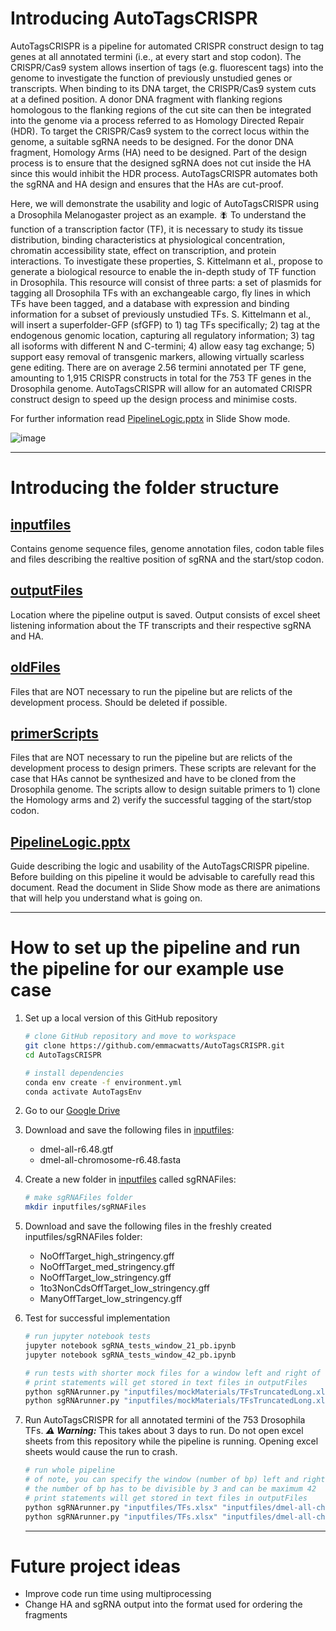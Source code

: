 # Introducing AutoTagsCRISPR

AutoTagsCRISPR is a pipeline for automated CRISPR construct design to tag genes at all annotated termini (i.e., at every start and stop codon). The CRISPR/Cas9 system allows insertion of tags (e.g. fluorescent tags) into the genome to investigate the function of previously unstudied genes or transcripts. When binding to its DNA target, the CRISPR/Cas9 system cuts at a defined position. A donor DNA fragment with flanking regions homologous to the flanking regions of the cut site can then be integrated into the genome via a process referred to as Homology Directed Repair (HDR). To target the CRISPR/Cas9 system to the correct locus within the genome, a suitable sgRNA needs to be designed. For the donor DNA fragment, Homology Arms (HA) need to be designed. Part of the design process is to ensure that the designed sgRNA does not cut inside the HA since this would inhibit the HDR process. AutoTagsCRISPR automates both the sgRNA and HA design and ensures that the HAs are cut-proof.

Here, we will demonstrate the usability and logic of AutoTagsCRISPR using a Drosophila Melanogaster project as an example. :fly:
To understand the function of a transcription factor (TF), it is necessary to study its tissue distribution, binding characteristics at physiological concentration, chromatin accessibility state, effect on transcription, and protein interactions. To investigate these properties, S. Kittelmann et al.,  propose to generate a biological resource to enable the in-depth study of TF function in Drosophila. This resource will consist of three parts: a set of plasmids for tagging all Drosophila TFs with an exchangeable cargo, fly lines in which TFs have been tagged, and a database with expression and binding information for a subset of previously unstudied TFs. S. Kittelmann et al., will insert a superfolder-GFP (sfGFP) to 1) tag TFs specifically; 2) tag at the endogenous genomic location, capturing all regulatory information; 3) tag all isoforms with different N and C-termini; 4) allow easy tag exchange; 5) support easy removal of transgenic markers, allowing virtually scarless gene editing. There are on average 2.56 termini annotated per TF gene, amounting to 1,915 CRISPR constructs in total for the 753 TF genes in the Drosophila genome. AutoTagsCRISPR will allow for an automated CRISPR construct design to speed up the design process and minimise costs.

For further information read [PipelineLogic.pptx](./PipelineLogic.pptx) in Slide Show mode.

![image](https://user-images.githubusercontent.com/120821707/210607784-b8ccab0c-a99f-46fc-afdc-5f6f702fe3a1.png)

---
# Introducing the folder structure
## [inputfiles](./inputfiles)
Contains genome sequence files, genome annotation files, codon table files and files describing the realtive position of sgRNA and the start/stop codon.

## [outputFiles](./outputFiles)
Location where the pipeline output is saved. Output consists of excel sheet listening information about the TF transcripts and their respective sgRNA and HA.

## [oldFiles](./oldFiles)
Files that are NOT necessary to run the pipeline but are relicts of the development process. Should be deleted if possible.

## [primerScripts](./primerScripts)
Files that are NOT necessary to run the pipeline but are relicts of the development process to design primers. These scripts are relevant for the case that HAs cannot be synthesized and have to be cloned from the Drosophila genome. The scripts allow to design suitable primers to 1) clone the Homology arms and 2) verify the successful tagging of the start/stop codon.

## [PipelineLogic.pptx](./PipelineLogic.pptx)
Guide describing the logic and usability of the AutoTagsCRISPR pipeline. Before building on this pipeline it would be advisable to carefully read this document. Read the document in Slide Show mode as there are animations that will help you understand what is going on.

---
# How to set up the pipeline and run the pipeline for our example use case

1. Set up a local version of this GitHub repository

   ```bash
   # clone GitHub repository and move to workspace
   git clone https://github.com/emmacwatts/AutoTagsCRISPR.git
   cd AutoTagsCRISPR

   # install dependencies
   conda env create -f environment.yml
   conda activate AutoTagsEnv
   ```

2. Go to our [Google Drive](https://drive.google.com/drive/u/2/folders/162uoqatwaCwedfsUMTlAHNHkJTP7n6ki)
   
3. Download and save the following files in [inputfiles](inputfiles):
   - dmel-all-r6.48.gtf
   - dmel-all-chromosome-r6.48.fasta

4. Create a new folder in [inputfiles](inputfiles) called sgRNAFiles:

   ```bash
   # make sgRNAFiles folder
   mkdir inputfiles/sgRNAFiles
   ```
    
5. Download and save the following files in the freshly created inputfiles/sgRNAFiles folder:
   - NoOffTarget_high_stringency.gff
   - NoOffTarget_med_stringency.gff
   - NoOffTarget_low_stringency.gff
   - 1to3NonCdsOffTarget_low_stringency.gff
   - ManyOffTarget_low_stringency.gff

6. Test for successful implementation
   
   ```bash
   # run jupyter notebook tests
   jupyter notebook sgRNA_tests_window_21_pb.ipynb
   jupyter notebook sgRNA_tests_window_42_pb.ipynb
   
   # run tests with shorter mock files for a window left and right of the annotated termini of 21 bp and 42 bp
   # print statements will get stored in text files in outputFiles
   python sgRNArunner.py "inputfiles/mockMaterials/TFsTruncatedLong.xlsx" "inputfiles/dmel-all-chromosome-r6.48.fasta" "inputfiles/dmel-all-r6.48.gtf" "inputfiles/sgRNAFiles" 21 >> outputFiles/outMock21.txt
   python sgRNArunner.py "inputfiles/mockMaterials/TFsTruncatedLong.xlsx" "inputfiles/dmel-all-chromosome-r6.48.fasta" "inputfiles/dmel-all-r6.48.gtf" "inputfiles/sgRNAFiles" 42 >> outputFiles/outMock42.txt
   ```

8. Run AutoTagsCRISPR for all annotated termini of the 753 Drosophila TFs.
   **_⚠️ Warning:_** This takes about 3 days to run. Do not open excel sheets from this repository while the pipeline is running. Opening excel sheets would cause the run to crash.
     
   ```bash
   # run whole pipeline
   # of note, you can specify the window (number of bp) left and right of the annotated termini in which you would like to design the sgRNA
   # the number of bp has to be divisible by 3 and can be maximum 42
   # print statements will get stored in text files in outputFiles
   python sgRNArunner.py "inputfiles/TFs.xlsx" "inputfiles/dmel-all-chromosome-r6.48.fasta" "inputfiles/dmel-all-r6.48.gtf" "inputfiles/sgRNAFiles" 21 >> outputFiles/outFull21.txt
   python sgRNArunner.py "inputfiles/TFs.xlsx" "inputfiles/dmel-all-chromosome-r6.48.fasta" "inputfiles/dmel-all-r6.48.gtf" "inputfiles/sgRNAFiles" 42 >> outputFiles/outFull42.txt
   ```

   ---
# Future project ideas
- Improve code run time using multiprocessing
- Change HA and sgRNA output into the format used for ordering the fragments
